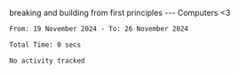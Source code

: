 breaking and building from first principles --- Computers <3

<!--START_SECTION:waka-->

```txt
From: 19 November 2024 - To: 26 November 2024

Total Time: 0 secs

No activity tracked
```

<!--END_SECTION:waka-->
